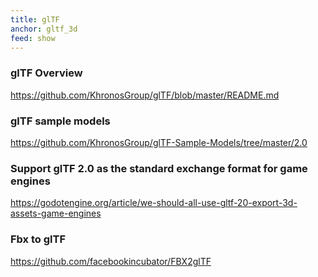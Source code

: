 ```yaml
---
title: glTF
anchor: gltf_3d
feed: show
---
```


### glTF Overview

<https://github.com/KhronosGroup/glTF/blob/master/README.md>

### glTF sample models

<https://github.com/KhronosGroup/glTF-Sample-Models/tree/master/2.0>

### Support glTF 2.0 as the standard exchange format for game engines

<https://godotengine.org/article/we-should-all-use-gltf-20-export-3d-assets-game-engines>

### Fbx to glTF

<https://github.com/facebookincubator/FBX2glTF>

